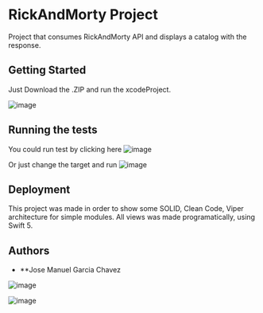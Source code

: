 # RickAndMorty Project

Project that consumes RickAndMorty API and displays a catalog with the response.

## Getting Started

Just Download the .ZIP and run the xcodeProject.

![image](https://github.com/Jomagach/Portafolio/assets/25616899/7537ebd8-2b43-451f-90c2-6d3c4d9507d9)


## Running the tests

You could run test by clicking here 
![image](https://github.com/Jomagach/Portafolio/assets/25616899/8df623f5-ed95-43f3-b0e3-dbdd5e02dc53)

Or just change the target and run
 ![image](https://github.com/Jomagach/Portafolio/assets/25616899/4fd0d24c-3e5a-42d6-920c-2a215365ca39)


## Deployment

This project was made in order to show some SOLID, Clean Code, Viper architecture for simple modules. 
All views was made programatically, using Swift 5. 


## Authors

* **Jose Manuel Garcia Chavez


![image](https://github.com/Jomagach/Portafolio/assets/25616899/1b495029-4834-4bef-874b-984adc757734)

![image](https://github.com/Jomagach/Portafolio/assets/25616899/4c4b8ffe-8ffe-42de-a603-05265f0ec19e)
